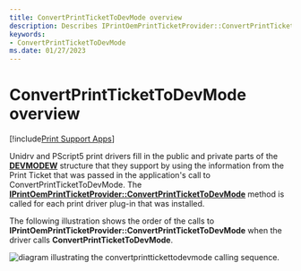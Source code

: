```yaml
---
title: ConvertPrintTicketToDevMode overview
description: Describes IPrintOemPrintTicketProvider::ConvertPrintTicketToDevMode method usage from an application's passed print ticket.
keywords:
- ConvertPrintTicketToDevMode
ms.date: 01/27/2023
---
```


# ConvertPrintTicketToDevMode overview

[!include[Print Support Apps](../includes/print-support-apps.md)]

Unidrv and PScript5 print drivers fill in the public and private parts of the [**DEVMODEW**](/windows/win32/api/wingdi/ns-wingdi-devmodew) structure that they support by using the information from the Print Ticket that was passed in the application's call to ConvertPrintTicketToDevMode. The [**IPrintOemPrintTicketProvider::ConvertPrintTicketToDevMode**](/windows-hardware/drivers/ddi/prcomoem/nf-prcomoem-iprintoemprintticketprovider-convertprinttickettodevmode) method is called for each print driver plug-in that was installed.

The following illustration shows the order of the calls to **IPrintOemPrintTicketProvider::ConvertPrintTicketToDevMode** when the driver calls **ConvertPrintTicketToDevMode**.

![diagram illustrating the convertprinttickettodevmode calling sequence.](images/ptpcpt2dm-uml.gif)

